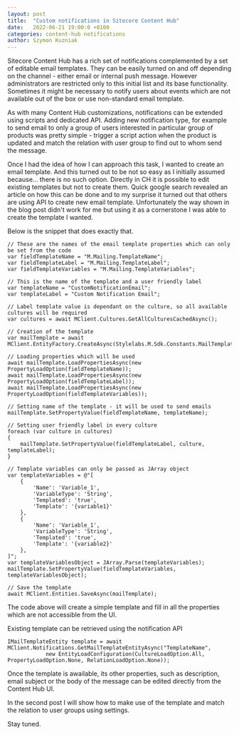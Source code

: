 ```yaml
---
layout: post
title:  "Custom notifications in Sitecore Content Hub"
date:   2022-06-21 19:00:0 +0100
categories: content-hub notifications
author: Szymon Kuzniak
---
```


Sitecore Content Hub has a rich set of notifications complemented by a set of editable email templates.
They can be easily turned on and off depending on the channel - either email or internal push message.
However administrators are restricted only to this initial list and its base functionality.
Sometimes it might be necessary to notify users about events which are not available out of the box or use non-standard email template.

As with many Content Hub customizations, notifications can be extended using scripts and dedicated API.
Adding new notification type, for example to send email to only a group of users interested in particular group of products was pretty simple - trigger a script action when the product is updated and match the relation with user group to find out to whom send the message.

Once I had the idea of how I can approach this task, I wanted to create an email template.
And this turned out to be not so easy as I initially assumed because... there is no such option.
Directly in CH it is possible to edit existing templates but not to create them.
Quick google search revealed an article on how this can be done and to my surprise it turned out that others are using API to create new email template.
Unfortunately the way shown in the blog post didn't work for me but using it as a cornerstone I was able to create the template I wanted.

Below is the snippet that does exactly that.


    // These are the names of the email template properties which can only be set from the code
    var fieldTemplateName = "M.Mailing.TemplateName";
    var fieldTemplateLabel = "M.Mailing.TemplateLabel";
    var fieldTemplateVariables = "M.Mailing.TemplateVariables";

    // This is the name of the template and a user friendly label
    var templateName = "CustomNotificationEmail";
    var templateLabel = "Custom Notification Email";

    // Label template value is dependant on the culture, so all available cultures will be required
    var cultures = await MClient.Cultures.GetAllCulturesCachedAsync();

    // Creation of the template
    var mailTemplate = await MClient.EntityFactory.CreateAsync(Stylelabs.M.Sdk.Constants.MailTemplate.DefinitionName);

    // Loading properties which will be used
    await mailTemplate.LoadPropertiesAsync(new PropertyLoadOption(fieldTemplateName));
    await mailTemplate.LoadPropertiesAsync(new PropertyLoadOption(fieldTemplateLabel));
    await mailTemplate.LoadPropertiesAsync(new PropertyLoadOption(fieldTemplateVariables));

    // Setting name of the template - it will be used to send emails
    mailTemplate.SetPropertyValue(fieldTemplateName, templateName);
    
    // Setting user friendly label in every culture
    foreach (var culture in cultures)
    {
        mailTemplate.SetPropertyValue(fieldTemplateLabel, culture, templateLabel);
    }

    // Template variables can only be passed as JArray object
    var templateVariables = @"[
        { 
            'Name': 'Variable_1',
            'VariableType': 'String',
            'Templated': 'true',
            'Template': '{variable1}'
        },
        { 
            'Name': 'Variable_1',
            'VariableType': 'String',
            'Templated': 'true',
            'Template': '{variable2}'
        },
    ]";
    var templateVariablesObject = JArray.Parse(templateVariables);
    mailTemplate.SetPropertyValue(fieldTemplateVariables, templateVariablesObject);

    // Save the template
    await MClient.Entities.SaveAsync(mailTemplate);


The code above will create a simple template and fill in all the properties which are not accessible from the UI.

Existing template can be retrieved using the notification API

    IMailTemplateEntity template = await MClient.Notifications.GetMailTemplateEntityAsync("TemplateName", 
                new EntityLoadConfiguration(CultureLoadOption.All, PropertyLoadOption.None, RelationLoadOption.None));

Once the template is awailable, its other properties, such as description, email subject or the body of the message can be edited directly from the Content Hub UI.

In the second post I will show how to make use of the template and match the relation to user groups using settings.

Stay tuned.